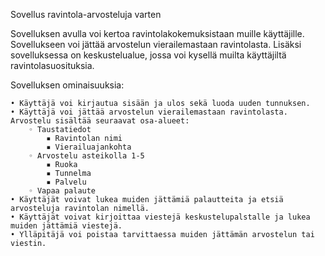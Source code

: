 Sovellus ravintola-arvosteluja varten

Sovelluksen avulla voi kertoa ravintolakokemuksistaan muille käyttäjille. Sovellukseen voi jättää arvostelun vierailemastaan ravintolasta. Lisäksi sovelluksessa on keskustelualue, jossa voi kysellä muilta käyttäjiltä ravintolasuosituksia. 

Sovelluksen ominaisuuksia: 

    • Käyttäjä voi kirjautua sisään ja ulos sekä luoda uuden tunnuksen. 
    • Käyttäjä voi jättää arvostelun vierailemastaan ravintolasta. Arvostelu sisältää seuraavat osa-alueet: 
        ◦ Taustatiedot
            ▪ Ravintolan nimi
            ▪ Vierailuajankohta
        ◦ Arvostelu asteikolla 1-5
            ▪ Ruoka
            ▪ Tunnelma
            ▪ Palvelu
        ◦ Vapaa palaute
    • Käyttäjät voivat lukea muiden jättämiä palautteita ja etsiä arvosteluja ravintolan nimellä.
    • Käyttäjät voivat kirjoittaa viestejä keskustelupalstalle ja lukea muiden jättämiä viestejä. 
    • Ylläpitäjä voi poistaa tarvittaessa muiden jättämän arvostelun tai viestin. 
